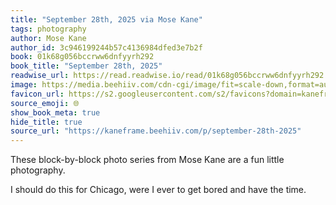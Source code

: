 ```yaml
---
title: "September 28th, 2025 via Mose Kane"
tags: photography
author: Mose Kane
author_id: 3c946199244b57c4136984dfed3e7b2f
book: 01k68g056bccrww6dnfyyrh292
book_title: "September 28th, 2025"
readwise_url: https://read.readwise.io/read/01k68g056bccrww6dnfyyrh292
image: https://media.beehiiv.com/cdn-cgi/image/fit=scale-down,format=auto,onerror=redirect,quality=80/uploads/asset/file/7852d498-a3fb-46a2-8354-e0f5e9a07c52/MHK02081.jpg
favicon_url: https://s2.googleusercontent.com/s2/favicons?domain=kaneframe.beehiiv.com
source_emoji: 🌐
show_book_meta: true
hide_title: true
source_url: "https://kaneframe.beehiiv.com/p/september-28th-2025"
---
```


These block-by-block photo series from Mose Kane are a fun little photography.

I should do this for Chicago, were I ever to get bored and have the time.